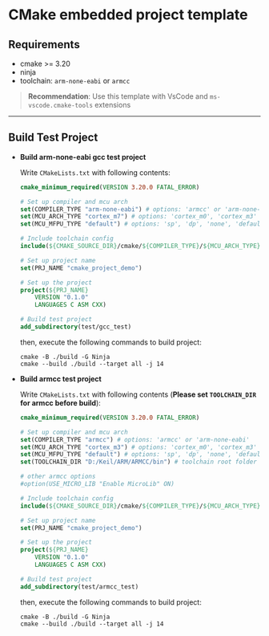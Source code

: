# CMake embedded project template

## Requirements

- cmake >= 3.20
- ninja
- toolchain: `arm-none-eabi` or `armcc`

> **Recommendation**: Use this template with VsCode and `ms-vscode.cmake-tools` extensions

***

## Build Test Project

- **Build arm-none-eabi gcc test project**

  Write `CMakeLists.txt` with following contents:

  ```cmake
  cmake_minimum_required(VERSION 3.20.0 FATAL_ERROR)

  # Set up compiler and mcu arch 
  set(COMPILER_TYPE "arm-none-eabi") # options: 'armcc' or 'arm-none-eabi'
  set(MCU_ARCH_TYPE "cortex_m7") # options: 'cortex_m0', 'cortex_m3' ...
  set(MCU_MFPU_TYPE "default") # options: 'sp', 'dp', 'none', 'default'

  # Include toolchain config
  include(${CMAKE_SOURCE_DIR}/cmake/${COMPILER_TYPE}/${MCU_ARCH_TYPE}.cmake)

  # Set up project name
  set(PRJ_NAME "cmake_project_demo")

  # Set up the project
  project(${PRJ_NAME}
      VERSION "0.1.0"
      LANGUAGES C ASM CXX)

  # Build test project
  add_subdirectory(test/gcc_test)
  ```

  then, execute the following commands to build project:

  ```shell
  cmake -B ./build -G Ninja
  cmake --build ./build --target all -j 14
  ```

- **Build armcc test project**

  Write `CMakeLists.txt` with following contents (**Please set `TOOLCHAIN_DIR` for armcc before build**):

  ```cmake
  cmake_minimum_required(VERSION 3.20.0 FATAL_ERROR)

  # Set up compiler and mcu arch 
  set(COMPILER_TYPE "armcc") # options: 'armcc' or 'arm-none-eabi'
  set(MCU_ARCH_TYPE "cortex_m3") # options: 'cortex_m0', 'cortex_m3' ...
  set(MCU_MFPU_TYPE "default") # options: 'sp', 'dp', 'none', 'default'
  set(TOOLCHAIN_DIR "D:/Keil/ARM/ARMCC/bin") # toolchain root folder for armcc
  
  # other armcc options
  #option(USE_MICRO_LIB "Enable MicroLib" ON)

  # Include toolchain config
  include(${CMAKE_SOURCE_DIR}/cmake/${COMPILER_TYPE}/${MCU_ARCH_TYPE}.cmake)

  # Set up project name
  set(PRJ_NAME "cmake_project_demo")

  # Set up the project
  project(${PRJ_NAME}
      VERSION "0.1.0"
      LANGUAGES C ASM CXX)

  # Build test project
  add_subdirectory(test/armcc_test)
  ```

  then, execute the following commands to build project:

  ```shell
  cmake -B ./build -G Ninja
  cmake --build ./build --target all -j 14
  ```